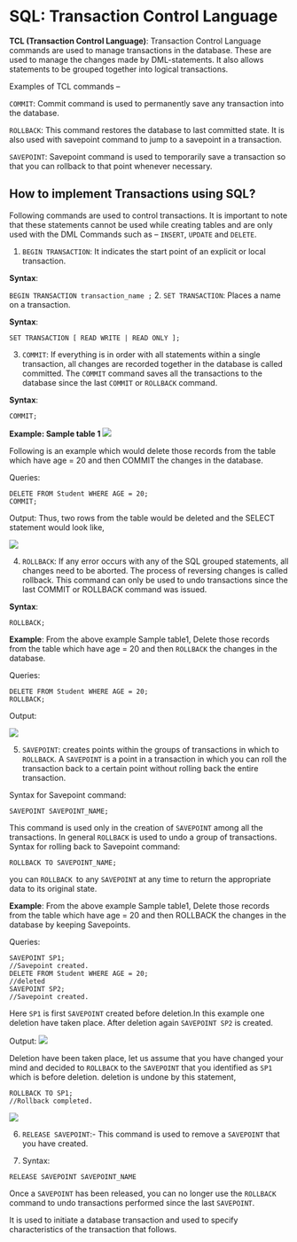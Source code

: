 # SQL: Transaction Control Language

**TCL (Transaction Control Language)**:
Transaction Control Language commands are used to manage 
transactions in the database. These are used to manage the 
changes made by DML-statements. It also allows statements to 
be grouped together into logical transactions.

Examples of TCL commands –

`COMMIT`: Commit command is used to permanently save any transaction
into the database.

`ROLLBACK`: This command restores the database to last committed state.
It is also used with savepoint command to jump to a savepoint
in a transaction.

`SAVEPOINT`: Savepoint command is used to temporarily save a transaction so
that you can rollback to that point whenever necessary.

## How to implement Transactions using SQL?

Following commands are used to control transactions. It is 
important to note that these statements cannot be used while 
creating tables and are only used with the DML Commands such 
as – `INSERT`, `UPDATE` and `DELETE`. 

1. `BEGIN TRANSACTION`: It indicates the start point of an 
explicit or local transaction.

**Syntax**:

`BEGIN TRANSACTION transaction_name ;`
2. `SET TRANSACTION`: Places a name on a transaction.

**Syntax**:

`SET TRANSACTION [ READ WRITE | READ ONLY ];`

3. `COMMIT`: If everything is in order with all statements 
within a single transaction, all changes are recorded together 
in the database is called committed. The `COMMIT` command 
saves all the transactions to the database since the last 
`COMMIT` or `ROLLBACK` command. 

**Syntax**:

`COMMIT;`


**Example: Sample table 1**
<img src="https://media.geeksforgeeks.org/wp-content/uploads/1-38.jpg">

Following is an example which would delete those records from 
the table which have age = 20 and then COMMIT the changes in 
the database.

Queries:

```
DELETE FROM Student WHERE AGE = 20;
COMMIT;
```
Output:
Thus, two rows from the table would be deleted and the SELECT statement would look like, 

<img src="https://media.geeksforgeeks.org/wp-content/uploads/2-34.jpg">

4. `ROLLBACK`: If any error occurs with any of the SQL grouped 
statements, all changes need to be aborted. The process of 
reversing changes is called rollback. This command can only 
be used to undo transactions since the last COMMIT or ROLLBACK 
command was issued.

**Syntax**:


`ROLLBACK;`

**Example**:
From the above example Sample table1,
Delete those records from the table which have age = 20 and 
then `ROLLBACK` the changes in the database.

Queries:

```
DELETE FROM Student WHERE AGE = 20;
ROLLBACK;
```
Output: 

<img src="https://media.geeksforgeeks.org/wp-content/uploads/3-23.jpg">

5. `SAVEPOINT`: creates points within the groups of 
transactions in which to `ROLLBACK`. A `SAVEPOINT` is a point 
in a transaction in which you can roll the transaction back 
to a certain point without rolling back the entire transaction. 


Syntax for Savepoint command:

`SAVEPOINT SAVEPOINT_NAME;`

This command is used only in the creation of `SAVEPOINT` 
among all the transactions. In general `ROLLBACK` is used to 
undo a group of transactions. Syntax for rolling back to 
Savepoint command:

`ROLLBACK TO SAVEPOINT_NAME;`

you can `ROLLBACK `to any `SAVEPOINT` at any time to return 
the appropriate data to its original state.

**Example**:
From the above example Sample table1,
Delete those records from the table which have age = 20 
and then ROLLBACK the changes in the database by keeping 
Savepoints.

Queries:
```
SAVEPOINT SP1;
//Savepoint created.
DELETE FROM Student WHERE AGE = 20;
//deleted
SAVEPOINT SP2;
//Savepoint created.
```
Here `SP1` is first `SAVEPOINT` created before deletion.In this 
example one deletion have taken place. After deletion again 
`SAVEPOINT SP2` is created.

Output: 
<img src="https://media.geeksforgeeks.org/wp-content/uploads/4-13.jpg">

Deletion have been taken place, let us assume that you have 
changed your mind and decided to `ROLLBACK` to the `SAVEPOINT` 
that you identified as `SP1` which is before deletion.
deletion is undone by this statement,

```
ROLLBACK TO SP1;
//Rollback completed.
```
<img src="https://media.geeksforgeeks.org/wp-content/uploads/5-13.jpg">

6. `RELEASE SAVEPOINT`:- This command is used to remove a 
`SAVEPOINT` that you have created. 

7. Syntax: 

`RELEASE SAVEPOINT SAVEPOINT_NAME`

Once a `SAVEPOINT` has been released, you can no longer use 
the `ROLLBACK` command to undo transactions performed since the 
last `SAVEPOINT`.

It is used to initiate a database transaction and used to 
specify characteristics of the transaction that follows. 